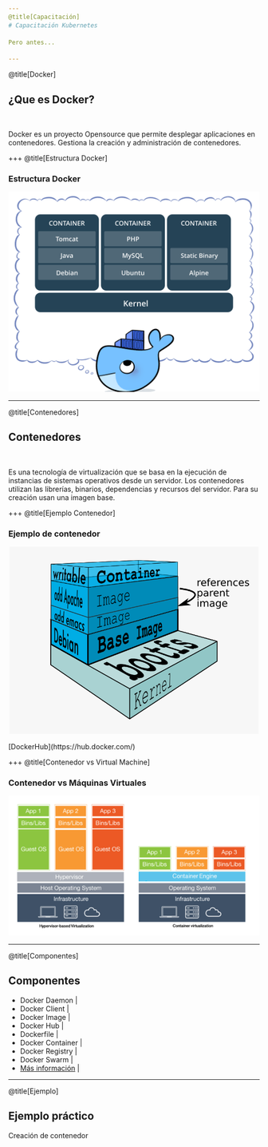 ```yaml
---
@title[Capacitación]
# Capacitación Kubernetes

Pero antes...

---
```

@title[Docker]
## ¿Que es Docker?

<br>

Docker es un proyecto Opensource que permite desplegar aplicaciones en contenedores. Gestiona la creación y administración de contenedores.

+++
@title[Estructura Docker]
### Estructura Docker
<p align="center"><img src="https://raw.githubusercontent.com/coneking/charla_kube/develop/images/docker.png" width="600" /></p>

---
@title[Contenedores]
<!-- .slide: class="center" -->
## Contenedores

<br>

Es una tecnología de virtualización que se basa en la ejecución de instancias de sistemas operativos desde un servidor. Los contenedores utilizan las librerías, binarios, dependencias y recursos del servidor. Para su creación usan una imagen base.

+++
@title[Ejemplo Contenedor]
### Ejemplo de contenedor
<p align="center"><img src="https://raw.githubusercontent.com/coneking/charla_kube/develop/images/container.png" width="500" /></p>
[DockerHub](https://hub.docker.com/)


+++
@title[Contenedor vs Virtual Machine]
### Contenedor vs Máquinas Virtuales
<p align="center"><img src="https://raw.githubusercontent.com/coneking/charla_kube/develop/images/vm-vs-container.png" width="800" /></p>

---
@title[Componentes]
## Componentes

- Docker Daemon |
- Docker Client |
- Docker Image |
- Docker Hub |
- Dockerfile |
- Docker Container |
- Docker Registry |
- Docker Swarm |
- [Más información](https://github.com/coneking/docker#componentes-de-docker) |

---
@title[Ejemplo]

## Ejemplo práctico

Creación de contenedor

```git


```

